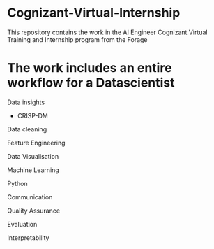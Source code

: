 # Cognizant-Virtual-Internship
This repository contains the work in the AI Engineer Cognizant Virtual Training and Internship program from the Forage
# The work includes an entire workflow for a Datascientist
  Data insights
  
 * CRISP-DM
  
  Data cleaning
  
  Feature Engineering
  
  Data Visualisation
  
  Machine Learning
  
  Python
  
  Communication
  
  Quality Assurance
  
  Evaluation
  
  Interpretability
